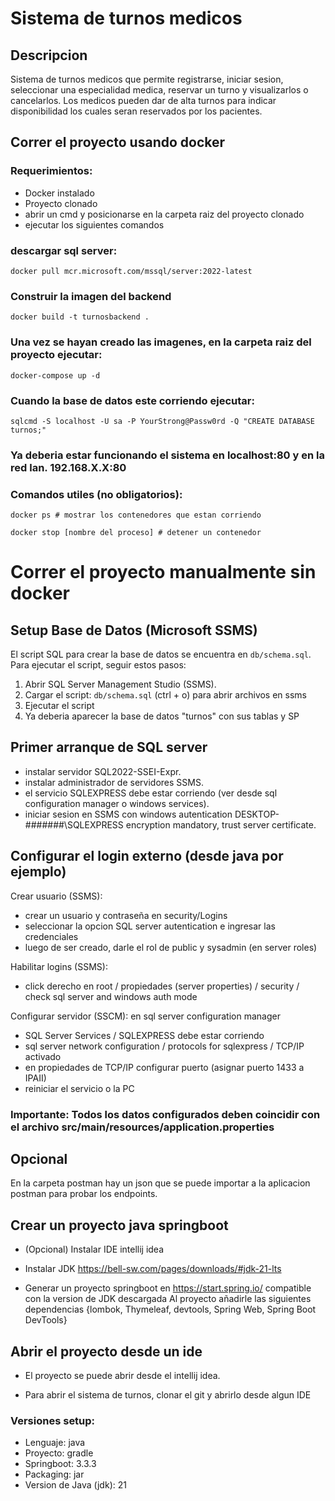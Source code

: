 # Sistema de turnos medicos

## Descripcion

Sistema de turnos medicos que permite registrarse, iniciar sesion, seleccionar una especialidad medica, reservar un turno y visualizarlos o cancelarlos. Los medicos pueden dar de alta turnos para indicar disponibilidad los cuales seran reservados por los pacientes.

## Correr el proyecto usando docker

### Requerimientos:
   - Docker instalado
   - Proyecto clonado
   - abrir un cmd y posicionarse en la carpeta raiz del proyecto clonado
   - ejecutar los siguientes comandos

### descargar sql server:

`docker pull mcr.microsoft.com/mssql/server:2022-latest`

### Construir la imagen del backend

`docker build -t turnosbackend .`

### Una vez se hayan creado las imagenes, en la carpeta raiz del proyecto ejecutar:
  
`docker-compose up -d`

### Cuando la base de datos este corriendo ejecutar:

`sqlcmd -S localhost -U sa -P YourStrong@Passw0rd -Q "CREATE DATABASE turnos;"`

### Ya deberia estar funcionando el sistema en localhost:80 y en la red lan. 192.168.X.X:80

### Comandos utiles (no obligatorios): 

`docker ps # mostrar los contenedores que estan corriendo`

`docker stop [nombre del proceso] # detener un contenedor`

# Correr el proyecto manualmente sin docker

## Setup Base de Datos (Microsoft SSMS)

El script SQL para crear la base de datos se encuentra en `db/schema.sql`. Para ejecutar el script, seguir estos pasos:

1. Abrir SQL Server Management Studio (SSMS).
2. Cargar el script: `db/schema.sql` (ctrl + o) para abrir archivos en ssms
3. Ejecutar el script
4. Ya deberia aparecer la base de datos "turnos" con sus tablas y SP

## Primer arranque de SQL server

- instalar servidor SQL2022-SSEI-Expr.
- instalar administrador de servidores SSMS.
- el servicio SQLEXPRESS debe estar corriendo (ver desde sql configuration manager o windows services).
- iniciar sesion en SSMS con windows autentication DESKTOP-#######\SQLEXPRESS encryption mandatory, trust server certificate.

## Configurar el login externo (desde java por ejemplo)

Crear usuario (SSMS):
- crear un usuario y contraseña en security/Logins
- seleccionar la opcion SQL server autentication e ingresar las credenciales
- luego de ser creado, darle el rol de public y sysadmin (en server roles)

Habilitar logins (SSMS):
- click derecho en root / propiedades (server properties) / security / check sql server and windows auth mode

Configurar servidor (SSCM):
en sql server configuration manager
-  SQL Server Services /  SQLEXPRESS debe estar corriendo
-  sql server network configuration / protocols for sqlexpress / TCP/IP activado
-  en propiedades de TCP/IP configurar puerto (asignar puerto 1433 a IPAII)
-  reiniciar el servicio o la PC

### Importante: Todos los datos configurados deben coincidir con el archivo src/main/resources/application.properties

## Opcional
En la carpeta postman hay un json que se puede importar a la aplicacion postman para probar los endpoints.

## Crear un proyecto java springboot

- (Opcional) Instalar IDE intellij idea

- Instalar JDK https://bell-sw.com/pages/downloads/#jdk-21-lts

- Generar un proyecto springboot en https://start.spring.io/ compatible con la version de JDK descargada
Al proyecto añadirle las siguientes dependencias
{lombok, Thymeleaf, devtools, Spring Web, Spring Boot DevTools}

## Abrir el proyecto desde un ide

- El proyecto se puede abrir desde el intellij idea.

- Para abrir el sistema de turnos, clonar el git y abrirlo desde algun IDE



### Versiones setup:

- Lenguaje: java
- Proyecto: gradle
- Springboot: 3.3.3
- Packaging: jar
- Version de Java (jdk): 21
